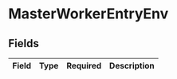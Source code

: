 # MasterWorkerEntryEnv


## Fields

| Field       | Type        | Required    | Description |
| ----------- | ----------- | ----------- | ----------- |